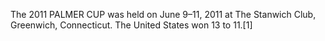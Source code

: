 The 2011 PALMER CUP was held on June 9–11, 2011 at The Stanwich Club, Greenwich, Connecticut. The United States won 13 to 11.[1]
